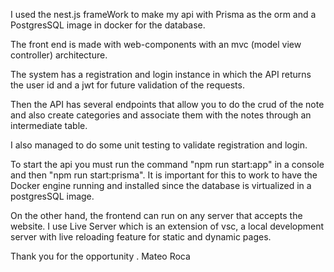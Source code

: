I used the nest.js frameWork to make my api with Prisma as the orm and a PostgresSQL image in docker for the database.

The front end is made with web-components with an mvc (model view controller) architecture.

The system has a registration and login instance in which the API returns the user id and a jwt for future validation of the requests.

Then the API has several endpoints that allow you to do the crud of the note and also create categories and associate them with the notes through an intermediate table.

I also managed to do some unit testing to validate registration and login.

To start the api you must run the command "npm run start:app" in a console and then
"npm run start:prisma". It is important for this to work to have the Docker engine running and installed since the database is virtualized in a postgresSQL image.

On the other hand, the frontend can run on any server that accepts the website. I use Live Server which is an extension of vsc, a local development server with live reloading feature for static and dynamic pages.

Thank you for the opportunity . Mateo Roca
